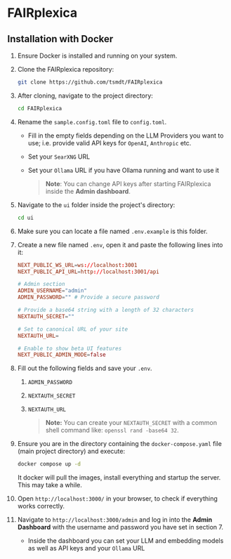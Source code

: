 # FAIRplexica

## Installation with Docker

1. Ensure Docker is installed and running on your system.
2. Clone the FAIRplexica repository:

   ```bash
   git clone https://github.com/tsmdt/FAIRplexica
   ```

3. After cloning, navigate to the project directory:

   ```bash
   cd FAIRplexica
   ```

4. Rename the `sample.config.toml` file to `config.toml`.

    - Fill in the  empty fields depending on the LLM Providers you want to use; i.e. provide valid API keys for `OpenAI`, `Anthropic` etc.
    - Set your `SearXNG` URL
    - Set your `Ollama` URL if you have Ollama running and want to use it

        > **Note**: You can change API keys after starting FAIRplexica inside the **Admin dashboard**.

5. Navigate to the `ui` folder inside the project's directory:

   ```bash
   cd ui
   ```

6. Make sure you can locate a file named `.env.example` is this folder.

7. Create a new file named `.env`, open it and paste the following lines into it:

    ```toml
    NEXT_PUBLIC_WS_URL=ws://localhost:3001
    NEXT_PUBLIC_API_URL=http://localhost:3001/api

    # Admin section
    ADMIN_USERNAME="admin"
    ADMIN_PASSWORD="" # Provide a secure password

    # Provide a base64 string with a length of 32 characters
    NEXTAUTH_SECRET=""

    # Set to canonical URL of your site
    NEXTAUTH_URL=

    # Enable to show beta UI features
    NEXT_PUBLIC_ADMIN_MODE=false
    ```

8. Fill out the following fields and save your `.env`.
    1. `ADMIN_PASSWORD`
    2. `NEXTAUTH_SECRET`
    3. `NEXTAUTH_URL`

        > **Note:** You can create your `NEXTAUTH_SECRET` with a common shell command like: `openssl rand -base64 32`.

9. Ensure you are in the directory containing the `docker-compose.yaml` file (main project directory) and execute:

   ```bash
   docker compose up -d
   ```

    It docker will pull the images, install everything and startup the server. This may take a while.

10. Open `http://localhost:3000/` in your browser, to check if everything works correctly.

11. Navigate to `http://localhost:3000/admin` and log in into the **Admin Dashboard** with the username and password you have set in section 7.

    - Inside the dashboard you can set your LLM and embedding models as well as API keys and your `Ollama` URL
